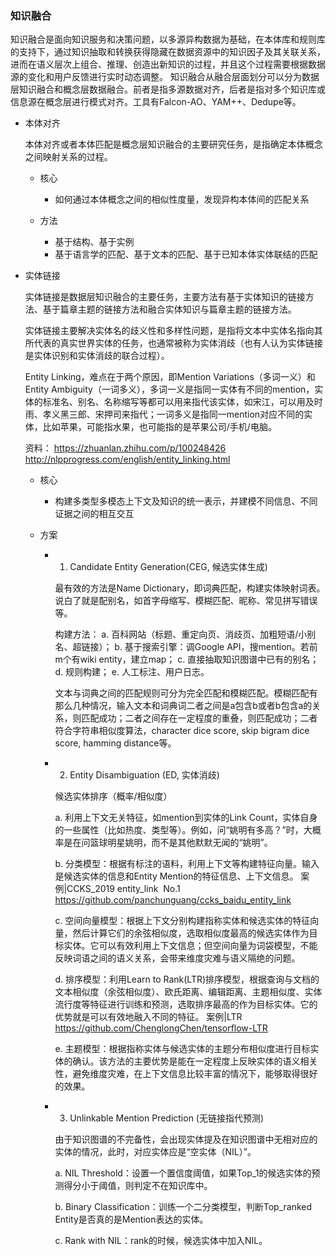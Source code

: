### 知识融合

知识融合是面向知识服务和决策问题，以多源异构数据为基础，在本体库和规则库的支持下，通过知识抽取和转换获得隐藏在数据资源中的知识因子及其关联关系，进而在语义层次上组合、推理、创造出新知识的过程，并且这个过程需要根据数据源的变化和用户反馈进行实时动态调整。
知识融合从融合层面划分可以分为数据层知识融合和概念层数据融合。前者是指多源数据对齐，后者是指对多个知识库或信息源在概念层进行模式对齐。工具有Falcon-AO、YAM++、Dedupe等。

- 本体对齐

  本体对齐或者本体匹配是概念层知识融合的主要研究任务，是指确定本体概念之间映射关系的过程。

	- 核心

		- 如何通过本体概念之间的相似性度量，发现异构本体间的匹配关系

	- 方法

		- 基于结构、基于实例
		- 基于语言学的匹配、基于文本的匹配、基于已知本体实体联结的匹配

- 实体链接

  实体链接是数据层知识融合的主要任务，主要方法有基于实体知识的链接方法、基于篇章主题的链接方法和融合实体知识与篇章主题的链接方法。
  
  实体链接主要解决实体名的歧义性和多样性问题，是指将文本中实体名指向其所代表的真实世界实体的任务，也通常被称为实体消歧（也有人认为实体链接是实体识别和实体消歧的联合过程）。
  
  Entity Linking，难点在于两个原因，即Mention Variations（多词一义）和Entity Ambiguity（一词多义），多词一义是指同一实体有不同的mention，实体的标准名、别名、名称缩写等都可以用来指代该实体，如宋江，可以用及时雨、孝义黑三郎、宋押司来指代；一词多义是指同一mention对应不同的实体，比如苹果，可能指水果，也可能指的是苹果公司/手机/电脑。
  
  资料：
  https://zhuanlan.zhihu.com/p/100248426
  http://nlpprogress.com/english/entity_linking.html

	- 核心

		- 构建多类型多模态上下文及知识的统一表示，并建模不同信息、不同证据之间的相互交互

	- 方案

		- 1. Candidate Entity Generation(CEG, 候选实体生成)

		  最有效的方法是Name Dictionary，即词典匹配，构建实体映射词表。说白了就是配别名，如首字母缩写、模糊匹配、昵称、常见拼写错误等。
		  
		  构建方法：
		  a. 百科网站（标题、重定向页、消歧页、加粗短语/小别名、超链接）；
		  b. 基于搜索引擎：调Google API，搜mention。若前m个有wiki entity，建立map；
		  c. 直接抽取知识图谱中已有的别名；
		  d. 规则构建；
		  e. 人工标注、用户日志。
		  
		  文本与词典之间的匹配规则可分为完全匹配和模糊匹配。模糊匹配有那么几种情况，输入文本和词典词二者之间是a包含b或者b包含a的关系，则匹配成功；二者之间存在一定程度的重叠，则匹配成功；二者符合字符串相似度算法，character dice score, skip bigram dice score, hamming distance等。

		- 2. Entity Disambiguation (ED, 实体消歧)

		  候选实体排序（概率/相似度）
		  
		  	a. 利用上下文无关特征，如mention到实体的Link Count，实体自身的一些属性（比如热度、类型等）。例如，问“姚明有多高？”时，大概率是在问篮球明星姚明，而不是其他默默无闻的“姚明”。
		  
		  	b. 分类模型：根据有标注的语料，利用上下文等构建特征向量。输入是候选实体的信息和Entity Mention的特征信息、上下文信息。
		  案例|CCKS_2019 entity_link  No.1
		  https://github.com/panchunguang/ccks_baidu_entity_link
		  
		  	c. 空间向量模型：根据上下文分别构建指称实体和候选实体的特征向量，然后计算它们的余弦相似度，选取相似度最高的候选实体作为目标实体。它可以有效利用上下文信息；但空间向量为词袋模型，不能反映词语之间的语义关系，会带来维度灾难与语义隔绝的问题。
		  
		  	d. 排序模型：利用Learn to Rank(LTR)排序模型，根据查询与文档的文本相似度（余弦相似度）、欧氏距离、编辑距离、主题相似度、实体流行度等特征进行训练和预测，选取排序最高的作为目标实体。它的优势就是可以有效地融入不同的特征。
		  案例|LTR
		  https://github.com/ChenglongChen/tensorflow-LTR
		  
		  	e. 主题模型：根据指称实体与候选实体的主题分布相似度进行目标实体的确认。该方法的主要优势是能在一定程度上反映实体的语义相关性，避免维度灾难，在上下文信息比较丰富的情况下，能够取得很好的效果。

		- 3. Unlinkable Mention Prediction (无链接指代预测)

		  由于知识图谱的不完备性，会出现实体提及在知识图谱中无相对应的实体的情况，此时，对应实体应是“空实体（NIL）”。
		  
		  a. NIL Threshold：设置一个置信度阈值，如果Top_1的候选实体的预测得分小于阈值，则判定不在知识库中。
		  
		  b. Binary Classification：训练一个二分类模型，判断Top_ranked Entity是否真的是Mention表达的实体。
		  
		  c. Rank with NIL：rank的时候，候选实体中加入NIL。
